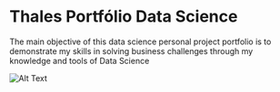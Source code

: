 # Thales Portfólio Data Science
The main objective of this data science personal project portfolio is to demonstrate my skills in solving business challenges through my knowledge and tools of Data Science

![Alt Text](https://github.com/Thalesh7991/Thales-Portf-lio-Data-Science/edit/master/path/to/banner.png)




